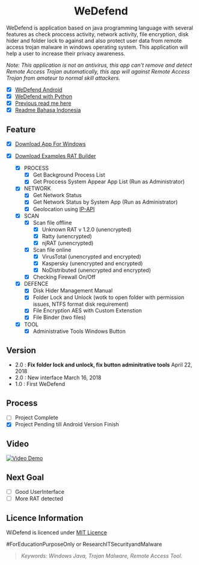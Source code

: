 <h1 align="center">WeDefend</h1> 

WeDefend is application based on java programming language with several features as check proccess activity, network activity, file encryption, disk hider and folder lock to against and also protect user data from remote access trojan malware in windows operating system. This application will help a user to increase their privacy awareness.

*Note: This application is not an antivirus, this app can't remove and detect Remote Access Trojan automatically, this app will against Remote Access Trojan from amateur to normal skill attackers.*

- [x] [WeDefend Android](https://github.com/wishihab/WeDefend-Android)
- [x] [WeDefend with Python](https://github.com/wishihab/WeDefendPyth)
- [x] [Previous read me here](https://github.com/wishihab/WiDefend/tree/master/v1.0/widefend)
- [x] [Readme Bahasa Indonesia](https://github.com/wishihab/WiDefend/blob/master/README_INDONESIA.md)

## Feature

- [x] [Download App For Windows](https://github.com/wishihab/WiDefend/releases)
- [x] [Download Examples RAT Builder](https://github.com/wishihab/WiDefend/releases/tag/v.1.2)

	- [x] PROCESS
		- [x] Get Background Process List
		- [x] Get Proccess System Appear App List (Run as Administrator)
		
	- [x] NETWORK
		- [x] Get Network Status
		- [x] Get Network Status by System App (Run as Administrator)
		- [x] Geolocation using [IP-API](http://ip-api.com)
		
	- [x] SCAN
		- [x] Scan file offline
			- [x] Unknown RAT v 1.2.0 (unencrypted)
			- [x] Ratty (unencrypted)
			- [x] njRAT (unencrypted)
		- [x] Scan file online
			- [x] VirusTotal (unencrypted and encrypted)
			- [x] Kaspersky (unencrypted and encrypted)
			- [x] NoDistributed (unencrypted and encrypted)
		- [x] Checking Firewall On/Off
		
	- [x] DEFENCE
		- [x] Disk Hider Management Manual
		- [x] Folder Lock and Unlock (wotk to open folder with permission issues, NTFS format disk requirement)
		- [x] File Encryption AES with Custom Extenstion
		- [x] File Binder (two files)
	
	- [x] TOOL
		- [x] Administrative Tools Windows Button

## Version
- 2.0 : **Fix folder lock and unlock, fix button adminitrative tools** April 22, 2018
- 2.0 : New interface March 16, 2018
- 1.0 : First WeDefend

## Process
- [ ] Project Complete
- [x] Project Pending till Android Version Finish

## Video

[![Video Demo](https://github.com/wishihab/WiDefend/blob/master/wedefend-youtube.PNG)](https://www.youtube.com/embed/QCPqa-WPHec) 


## Next Goal
- [ ] Good UserInterface
- [ ] More RAT detected

## Licence Information
WiDefend is licenced under [MIT Licence](https://github.com/wishihab/WiDefend/blob/master/LICENSE)

#ForEducationPurposeOnly or ResearchITSecurityandMalware

> *Keywords: Windows Java, Trojan Malware, Remote Access Tool.*

